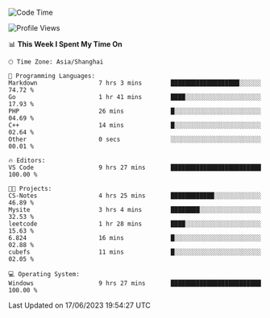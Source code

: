 <!--START_SECTION:waka-->
![Code Time](http://img.shields.io/badge/Code%20Time-991%20hrs%2043%20mins-blue)

![Profile Views](http://img.shields.io/badge/Profile%20Views-0-blue)

📊 **This Week I Spent My Time On** 

```text
🕑︎ Time Zone: Asia/Shanghai

💬 Programming Languages: 
Markdown                 7 hrs 3 mins        ███████████████████░░░░░░   74.72 % 
Go                       1 hr 41 mins        ████░░░░░░░░░░░░░░░░░░░░░   17.93 % 
PHP                      26 mins             █░░░░░░░░░░░░░░░░░░░░░░░░   04.69 % 
C++                      14 mins             █░░░░░░░░░░░░░░░░░░░░░░░░   02.64 % 
Other                    0 secs              ░░░░░░░░░░░░░░░░░░░░░░░░░   00.01 % 

🔥 Editors: 
VS Code                  9 hrs 27 mins       █████████████████████████   100.00 % 

🐱‍💻 Projects: 
CS-Notes                 4 hrs 25 mins       ████████████░░░░░░░░░░░░░   46.89 % 
Mysite                   3 hrs 4 mins        ████████░░░░░░░░░░░░░░░░░   32.53 % 
leetcode                 1 hr 28 mins        ████░░░░░░░░░░░░░░░░░░░░░   15.63 % 
6.824                    16 mins             █░░░░░░░░░░░░░░░░░░░░░░░░   02.88 % 
cubefs                   11 mins             █░░░░░░░░░░░░░░░░░░░░░░░░   02.05 % 

💻 Operating System: 
Windows                  9 hrs 27 mins       █████████████████████████   100.00 % 
```


 Last Updated on 17/06/2023 19:54:27 UTC
<!--END_SECTION:waka-->